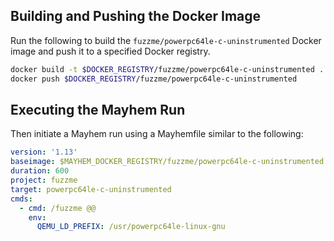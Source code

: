 ## Building and Pushing the Docker Image

Run the following to build the `fuzzme/powerpc64le-c-uninstrumented` Docker image and push it to a specified Docker registry.

```sh
docker build -t $DOCKER_REGISTRY/fuzzme/powerpc64le-c-uninstrumented .
docker push $DOCKER_REGISTRY/fuzzme/powerpc64le-c-uninstrumented
```

## Executing the Mayhem Run

Then initiate a Mayhem run using a Mayhemfile similar to the following:

```yaml
version: '1.13'
baseimage: $MAYHEM_DOCKER_REGISTRY/fuzzme/powerpc64le-c-uninstrumented:latest
duration: 600
project: fuzzme
target: powerpc64le-c-uninstrumented
cmds:
  - cmd: /fuzzme @@
    env:
      QEMU_LD_PREFIX: /usr/powerpc64le-linux-gnu
```